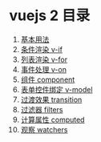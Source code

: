 <h1>vuejs 2 目录</h1>
<ol>
    <li>
        <a href='https://github.com/YonyLady/vueJs/blob/master/1-html'>基本用法</a>
    </li>
    <li>
        <a href='https://github.com/YonyLady/vueJs/blob/master/2-if'>条件渲染 v-if</a>
    </li>
    <li>
        <a href='https://github.com/YonyLady/vueJs/blob/master/3-for'>列表渲染 v-for</a>
    </li>
    <li>
        <a href='https://github.com/YonyLady/vueJs/tree/master/4-v-on'>事件处理 v-on</a>
    </li>
    <li>
        <a href='https://github.com/YonyLady/vueJs/tree/master/5-component'>组件 component</a>
    </li>
    <li>
        <a href='https://github.com/YonyLady/vueJs/tree/master/6-form'>表单控件绑定 v-model</a>
    </li>
    <li>
        <a href='https://github.com/YonyLady/vueJs/tree/master/7-transition'>过渡效果 transition</a>
    </li>
    <li>
        <a href='https://github.com/YonyLady/vueJs/tree/master/8-filters'>过滤器 filters</a>
    </li>
    <li>
        <a href='https://github.com/YonyLady/vueJs/tree/master/9-computed'>计算属性 computed</a>
    </li>
    <li>
        <a href='https://github.com/YonyLady/vueJs/blob/master/10-watcher'>观察 watchers</a>
    </li>
</ol>

